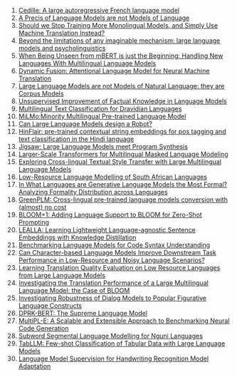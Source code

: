 1. [Cedille: A large autoregressive French language model](http://arxiv.org/abs/2202.03371v1)
2. [A Precis of Language Models are not Models of Language](http://arxiv.org/abs/2205.07634v1)
3. [Should we Stop Training More Monolingual Models, and Simply Use Machine
  Translation Instead?](http://arxiv.org/abs/2104.10441v1)
4. [Beyond the limitations of any imaginable mechanism: large language
  models and psycholinguistics](http://arxiv.org/abs/2303.00077v1)
5. [When Being Unseen from mBERT is just the Beginning: Handling New
  Languages With Multilingual Language Models](http://arxiv.org/abs/2010.12858v2)
6. [Dynamic Fusion: Attentional Language Model for Neural Machine
  Translation](http://arxiv.org/abs/1909.04879v1)
7. [Large Language Models are not Models of Natural Language: they are
  Corpus Models](http://arxiv.org/abs/2112.07055v2)
8. [Unsupervised Improvement of Factual Knowledge in Language Models](http://arxiv.org/abs/2304.01597v1)
9. [Multilingual Text Classification for Dravidian Languages](http://arxiv.org/abs/2112.01705v1)
10. [MiLMo:Minority Multilingual Pre-trained Language Model](http://arxiv.org/abs/2212.01779v2)
11. [Can Large Language Models design a Robot?](http://arxiv.org/abs/2303.15324v1)
12. [HinFlair: pre-trained contextual string embeddings for pos tagging and
  text classification in the Hindi language](http://arxiv.org/abs/2101.06949v1)
13. [Jigsaw: Large Language Models meet Program Synthesis](http://arxiv.org/abs/2112.02969v1)
14. [Larger-Scale Transformers for Multilingual Masked Language Modeling](http://arxiv.org/abs/2105.00572v1)
15. [Exploring Cross-lingual Textual Style Transfer with Large Multilingual
  Language Models](http://arxiv.org/abs/2206.02252v1)
16. [Low-Resource Language Modelling of South African Languages](http://arxiv.org/abs/2104.00772v1)
17. [In What Languages are Generative Language Models the Most Formal?
  Analyzing Formality Distribution across Languages](http://arxiv.org/abs/2302.12299v1)
18. [GreenPLM: Cross-lingual pre-trained language models conversion with
  (almost) no cost](http://arxiv.org/abs/2211.06993v2)
19. [BLOOM+1: Adding Language Support to BLOOM for Zero-Shot Prompting](http://arxiv.org/abs/2212.09535v1)
20. [LEALLA: Learning Lightweight Language-agnostic Sentence Embeddings with
  Knowledge Distillation](http://arxiv.org/abs/2302.08387v1)
21. [Benchmarking Language Models for Code Syntax Understanding](http://arxiv.org/abs/2210.14473v1)
22. [Can Character-based Language Models Improve Downstream Task Performance
  in Low-Resource and Noisy Language Scenarios?](http://arxiv.org/abs/2110.13658v1)
23. [Learning Translation Quality Evaluation on Low Resource Languages from
  Large Language Models](http://arxiv.org/abs/2302.03491v1)
24. [Investigating the Translation Performance of a Large Multilingual
  Language Model: the Case of BLOOM](http://arxiv.org/abs/2303.01911v1)
25. [Investigating Robustness of Dialog Models to Popular Figurative Language
  Constructs](http://arxiv.org/abs/2110.00687v1)
26. [DPRK-BERT: The Supreme Language Model](http://arxiv.org/abs/2112.00567v1)
27. [MultiPL-E: A Scalable and Extensible Approach to Benchmarking Neural
  Code Generation](http://arxiv.org/abs/2208.08227v4)
28. [Subword Segmental Language Modelling for Nguni Languages](http://arxiv.org/abs/2210.06525v1)
29. [TabLLM: Few-shot Classification of Tabular Data with Large Language
  Models](http://arxiv.org/abs/2210.10723v2)
30. [Language Model Supervision for Handwriting Recognition Model Adaptation](http://arxiv.org/abs/1808.01423v1)
